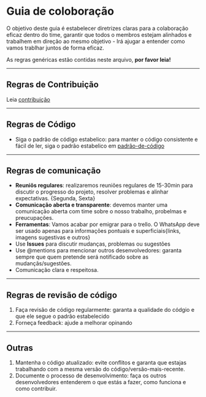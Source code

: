 # Guia de coloboração

O objetivo deste guia é estabelecer diretrizes claras para a colaboração eficaz dentro do time, garantir que todos o membros estejam alinhados e trabalhem em direção ao mesmo objetivo - Irá ajugar a entender como vamos trablhar juntos de forma eficaz. 

As regras genéricas estão contidas neste arquivo, **por favor leia!**

---
## Regras de Contribuição
Leia [contribuição](contribuicao.md)

---
## Regras de Código
- Siga o padrão de código estabelico: para manter o código consistente e fácil de ler, siga o padrão estabelico em [padrão-de-código](code.md)

---
## Regras de comunicação
- **Reuniõs regulares**: realizaremos reuniões regulares de 15-30min para discutir o progresso do projeto, resolver problemas e alinhar expectativas. {Segunda, Sexta}
- **Comunicação aberta e transparente**: devemos manter uma comunicação aberta com time sobre o nosso trabalho, probelmas e preucupações.
- **Ferramentas**: Vamos acabar por emigrar para o trello. O WhatsApp deve ser usado apenas para informações pontuais e superficiais{links, imagens sugestivas e outros}
- Use **Issues** para discutir mudanças, problemas ou sugestões
- Use @mentions para mencionar outros desenvolvedores: garanta sempre que quem pretende será notificado sobre as mudançãs/sugestões.
- Comunicação clara e respeitosa.

---
## Regras de revisão de código
1. Faça revisão de código regularmente: garanta a qualidade do códgio e que ele segue o padrão estabelecido
2. Forneça feedback: ajude a melhorar opinando

---
## Outras
1. Mantenha o código atualizado: evite conflitos e garanta que estajas trabalhando com a mesma versão do código/versão-mais-recente.
2. Documente o processo de desenvolvimento: faça os outros desenvolvedores entenderem o que estás a fazer, como funciona e como contribuir.
